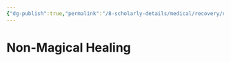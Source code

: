 ```yaml
---
{"dg-publish":true,"permalink":"/8-scholarly-details/medical/recovery/non-magical-healing/","noteIcon":""}
---
```


# Non-Magical Healing
